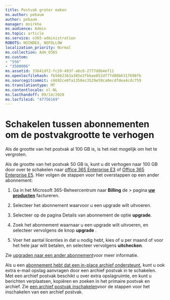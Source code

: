 ```yaml
---
title: Postvak groter maken
ms.author: pebaum
author: pebaum
manager: mnirkhe
ms.audience: Admin
ms.topic: article
ms.service: o365-administration
ROBOTS: NOINDEX, NOFOLLOW
localization_priority: Normal
ms.collection: Adm_O365
ms.custom:
- "556"
- "3500006"
ms.assetid: 33641df2-fc29-493f-a6c6-2777d8b4ef11
ms.openlocfilehash: fb5662363a385e2fbbae852df77d80b6317698fb
ms.sourcegitcommit: c6692ce0fa1358ec3529e59ca0ecdfdea4cdc759
ms.translationtype: MT
ms.contentlocale: nl-NL
ms.lasthandoff: 09/14/2020
ms.locfileid: "47756169"
---
```

# <a name="switch-subscriptions-to-increase-mailbox-size"></a>Schakelen tussen abonnementen om de postvakgrootte te verhogen

Als de grootte van het postvak al 100 GB is, is het niet mogelijk om het te vergroten.
  
Als de grootte van het postvak 50 GB is, kunt u dit verhogen naar 100 GB door over te schakelen naar [office 365 Enterprise E3](https://products.office.com/business/office-365-enterprise-e3-business-software) of [Office 365 Enterprise E5](https://products.office.com/business/office-365-enterprise-e5-business-software). Hier volgen de stappen voor het overstappen op een ander abonnement:
  
1. Ga in het Microsoft 365-Beheercentrum naar **Billing** de \> pagina **[uw producten](https://go.microsoft.com/fwlink/p/?linkid=842054)** factureren.

2. Selecteer het abonnement waarvoor u een upgrade wilt uitvoeren.

3. Selecteer op de pagina Details van abonnement de optie **upgrade**.

4. Zoek het abonnement waarnaar u een upgrade wilt uitvoeren, en selecteer vervolgens de knop **upgrade** .

5. Voer het aantal licenties in dat u nodig hebt, kies of u per maand of voor het hele jaar wilt betalen, en selecteer vervolgens **uitchecken**.

Zie [upgraden naar een ander abonnement](https://docs.microsoft.com/microsoft-365/commerce/subscriptions/upgrade-to-different-plan)voor meer informatie.

Als u een [abonnement hebt dat een in-place archief ondersteunt](https://docs.microsoft.com/office365/servicedescriptions/exchange-online-archiving-service-description/exchange-online-archiving-service-description), kunt u ook extra e-mail opslag aanvragen door een archief postvak in te schakelen. Met een archief postvak beschikt u over extra opslagruimte, en kunt u berichten verplaatsen, kopiëren en zoeken in het primaire postvak en archief. Zie [een archief postvak inschakelen](https://docs.microsoft.com/microsoft-365/compliance/enable-archive-mailboxes)voor de stappen voor het inschakelen van een archief postvak.